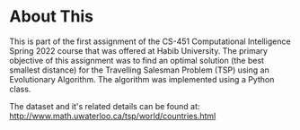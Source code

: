 # About This
This is part of the first assignment of the CS-451 Computational Intelligence Spring 2022 course that was offered at Habib University. The primary objective of this assignment was to find an optimal solution (the best smallest distance) for the Travelling Salesman Problem (TSP) using an Evolutionary Algorithm. The algorithm was implemented using a Python class. 

The dataset and it's related details can be found at: http://www.math.uwaterloo.ca/tsp/world/countries.html
